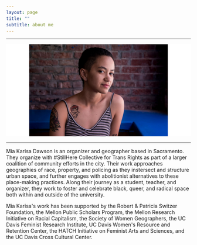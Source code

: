 ```yaml
---
layout: page
title: ""
subtitle: about me
---
```


*****

![](img/Untitled-3.jpg)

*****
Mia Karisa Dawson is an organizer and geographer based in Sacramento. They organize with #StillHere Collective for Trans Rights as part of a larger coalition of community efforts in the city. Their work approaches geographies of race, property, and policing as they instersect and structure urban space, and further engages with abolitionist alternatives to these place-making practices. Along their journey as a student, teacher, and organizer, they work to foster and celebrate black, queer, and radical space both within and outside of the university.

Mia Karisa's work has been supported by the Robert & Patricia Switzer Foundation, the Mellon Public Scholars Program, the Mellon Research Initiative on Racial Capitalism, the Society of Women Geographers, the UC Davis Feminist Research Institute, UC Davis Women's Resource and Retention Center, the HATCH Initiative on Feminist Arts and Sciences, and the UC Davis Cross Cultural Center.
